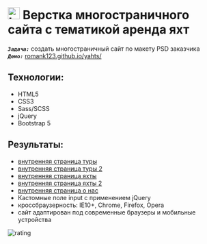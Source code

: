 <h1>
  <img 
    src="https://cdn.icon-icons.com/icons2/534/PNG/512/window-domain_icon-icons.com_52810.png" 
    width="28"
    alt="LOGO"/>
    Верстка многостраничного сайта с тематикой аренда яхт
</h1>

<strong><em>`Задача:`</em></strong> создать многостраничный сайт по макету PSD заказчика<br>
<strong><em>`Демо:`</em></strong> <a href="https://romank123.github.io/yahts/" target="_blank"> romank123.github.io/yahts/</a>

## Технологии:

- HTML5
- CSS3
- Sass/SCSS
- jQuery
- Bootstrap 5

## Результаты:

- <a href="https://romank123.github.io/yahts/tours.html" target="_blank">внутренняя страница туры</a>
- <a href="https://romank123.github.io/yahts/tours-2.html" target="_blank">внутренняя страница туры 2</a>
- <a href="https://romank123.github.io/yahts/yahts.html" target="_blank">внутренняя страница яхты </a>
- <a href="https://romank123.github.io/yahts/motor-yahts.html" target="_blank">внутренняя страница яхты 2</a>
- <a href="https://romank123.github.io/yahts/about.html" target="_blank">внутренняя страница о нас</a>
- Кастомные поле input с применением jQuery
- кроссбраузерность: IE10+, Chrome, Firefox, Opera 
- сайт адаптирован под современные браузеры и мобильные устройства

![rating](https://romank123.github.io/images/io-yahts.jpg)
